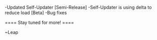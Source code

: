 -Updated Self-Updater [Semi-Release]
-Self-Updater is using delta to reduce load [Beta]
-Bug fixes


==== Stay tuned for more! ====

~Leap